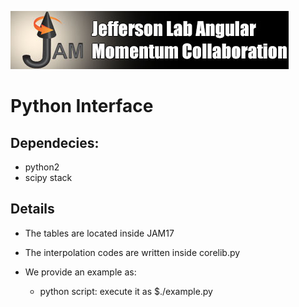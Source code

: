 [![jamlogo](../gallery/jam.jpg)](http://www.jlab.org/jam)

# Python Interface

## Dependecies:

- python2 
- scipy stack 

## Details

- The tables are located inside JAM17
- The interpolation codes are written inside corelib.py
- We provide an example as:

  - python script:  execute it as $./example.py

 


